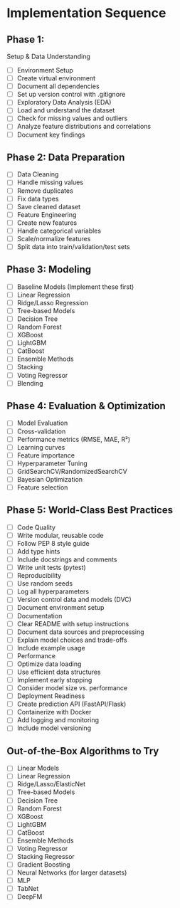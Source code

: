 # Implementation Sequence
## Phase 1: 
 Setup & Data Understanding
- [ ] Environment Setup
- [ ] Create virtual environment
- [ ] Document all dependencies
- [ ] Set up version control with .gitignore
- [ ] Exploratory Data Analysis (EDA)
- [ ] Load and understand the dataset
- [ ] Check for missing values and outliers
- [ ] Analyze feature distributions and correlations
- [ ] Document key findings

## Phase 2: Data Preparation
- [ ] Data Cleaning
- [ ] Handle missing values
- [ ] Remove duplicates
- [ ] Fix data types
- [ ] Save cleaned dataset
- [ ] Feature Engineering
- [ ] Create new features
- [ ] Handle categorical variables
- [ ] Scale/normalize features
- [ ] Split data into train/validation/test sets

## Phase 3: Modeling
- [ ] Baseline Models (Implement these first)
- [ ] Linear Regression
- [ ] Ridge/Lasso Regression
- [ ] Tree-based Models
- [ ] Decision Tree
- [ ] Random Forest
- [ ] XGBoost
- [ ] LightGBM
- [ ] CatBoost
- [ ] Ensemble Methods
- [ ] Stacking
- [ ] Voting Regressor
- [ ] Blending

## Phase 4: Evaluation & Optimization
- [ ] Model Evaluation
- [ ] Cross-validation
- [ ] Performance metrics (RMSE, MAE, R²)
- [ ] Learning curves
- [ ] Feature importance
- [ ] Hyperparameter Tuning
- [ ] GridSearchCV/RandomizedSearchCV
- [ ] Bayesian Optimization
- [ ] Feature selection

## Phase 5: World-Class Best Practices
- [ ] Code Quality
- [ ] Write modular, reusable code
- [ ] Follow PEP 8 style guide
- [ ] Add type hints
- [ ] Include docstrings and comments
- [ ] Write unit tests (pytest)
- [ ] Reproducibility
- [ ] Use random seeds
- [ ] Log all hyperparameters
- [ ] Version control data and models (DVC)
- [ ] Document environment setup
- [ ] Documentation
- [ ] Clear README with setup instructions
- [ ] Document data sources and preprocessing
- [ ] Explain model choices and trade-offs
- [ ] Include example usage
- [ ] Performance
- [ ] Optimize data loading
- [ ] Use efficient data structures
- [ ] Implement early stopping
- [ ] Consider model size vs. performance
- [ ] Deployment Readiness
- [ ] Create prediction API (FastAPI/Flask)
- [ ] Containerize with Docker
- [ ] Add logging and monitoring
- [ ] Include model versioning

## Out-of-the-Box Algorithms to Try
- [ ] Linear Models
- [ ] Linear Regression
- [ ] Ridge/Lasso/ElasticNet
- [ ] Tree-based Models
- [ ] Decision Tree
- [ ] Random Forest
- [ ] XGBoost
- [ ] LightGBM
- [ ] CatBoost
- [ ] Ensemble Methods
- [ ] Voting Regressor
- [ ] Stacking Regressor
- [ ] Gradient Boosting
- [ ] Neural Networks (for larger datasets)
- [ ] MLP
- [ ] TabNet
- [ ] DeepFM